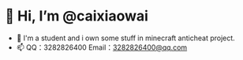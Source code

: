 # 👋 Hi, I’m @caixiaowai
- 👀 I'm a student and i own some stuff in minecraft anticheat project.
- 📫 QQ：3282826400 Email：3282826400@qq.com

<!---
caixiaowai/caixiaowai is a ✨ special ✨ repository because its `README.md` (this file) appears on your GitHub profile.
You can click the Preview link to take a look at your changes.
--->
